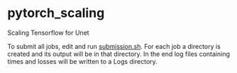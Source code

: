 # pytorch_scaling
Scaling Tensorflow for Unet

To submit all jobs, edit and run [submission.sh](./submission.sh). For each job a directory is created and its output will be in that directory. In the end log files containing times and losses will be written to a Logs directory.
